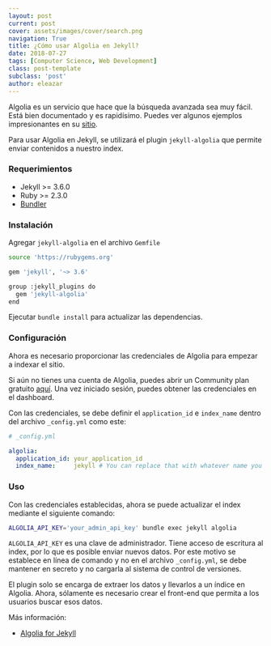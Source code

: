 ```yaml
---
layout: post
current: post
cover: assets/images/cover/search.png
navigation: True
title: ¿Cómo usar Algolia en Jekyll?
date: 2018-07-27
tags: [Computer Science, Web Development]
class: post-template
subclass: 'post'
author: eleazar
---
```


Algolia es un servicio que hace que la búsqueda avanzada sea muy fácil. Está bien documentado y es rapidísimo. Puedes ver algunos ejemplos impresionantes en su [sitio](https://www.algolia.com/).

Para usar Algolia en Jekyll, se utilizará el plugin `jekyll-algolia` que permite enviar contenidos a nuestro index.

### Requerimientos

- Jekyll >= 3.6.0
- Ruby >= 2.3.0
- [Bundler](http://bundler.io/)

### Instalación

Agregar `jekyll-algolia` en el archivo `Gemfile`

```bash
source 'https://rubygems.org'

gem 'jekyll', '~> 3.6'

group :jekyll_plugins do
  gem 'jekyll-algolia'
end
```

Ejecutar `bundle install` para actualizar las dependencias.

### Configuración

Ahora es necesario proporcionar las credenciales de Algolia para empezar a indexar el sitio.

Si aún no tienes una cuenta de Algolia, puedes abrir un Community plan gratuito [aquí](https://www.algolia.com/users/sign_up/hacker). Una vez iniciado sesión, puedes obtener las credenciales en el dashboard.

Con las credenciales, se debe definir el `application_id` e `index_name` dentro del archivo `_config.yml` como este:

```yml
# _config.yml

algolia:
  application_id: your_application_id
  index_name:     jekyll # You can replace that with whatever name you want
```

### Uso

Con las credenciales establecidas, ahora se puede actualizar el index mediante el siguiente comando:

```bash
ALGOLIA_API_KEY='your_admin_api_key' bundle exec jekyll algolia
```

`ALGOLIA_API_KEY` es una clave de administrador. Tiene acceso de escritura al index, por lo que es posible enviar nuevos datos. Por este motivo se establece en línea de comando y no en el archivo `_config.yml`, se debe mantener en secreto y no cargarla al sistema de control de versiones.

El plugin solo se encarga de extraer los datos y llevarlos a un índice en Algolia. Ahora, sólamente es necesario crear el front-end que permita a los usuarios buscar esos datos. 

Más información:

- [Algolia for Jekyll](https://community.algolia.com/jekyll-algolia/getting-started.html)
